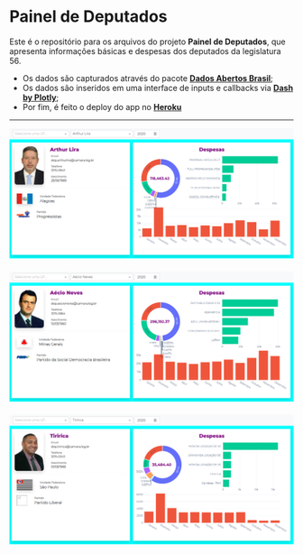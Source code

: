 # Painel de Deputados

Este é o repositório para os arquivos do projeto **Painel de Deputados**, que apresenta informações básicas e despesas dos deputados da legislatura 56.

- Os dados são capturados através do pacote **[Dados Abertos Brasil](https://www.gustavofurtado.com/dab.html)**;
- Os dados são inseridos em uma interface de inputs e callbacks via **[Dash by Plotly](https://github.com/plotly/dash)**;
- Por fim, é feito o deploy do app no **[Heroku](https://despesas-deputados.herokuapp.com)**

---

<div align="center">
	<p style="margin-bottom: 20px">
		<img src="https://raw.githubusercontent.com/GusFurtado/PainelDeputados/main/assets/exemplo_lira.png">
	</p>
	<p style="margin-bottom: 20px">
		<img src="https://raw.githubusercontent.com/GusFurtado/PainelDeputados/main/assets/exemplo_aecio.png">
	</p>
    <p style="margin-bottom: 20px">
		<img src="https://raw.githubusercontent.com/GusFurtado/PainelDeputados/main/assets/exemplo_tiririca.png">
	</p>
</div>